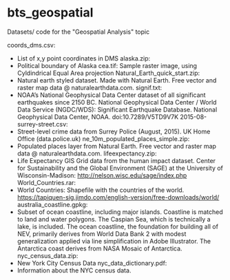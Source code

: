 # bts_geospatial
Datasets/ code for the "Geospatial Analysis" topic

coords_dms.csv:
- List of x,y point coordinates in DMS
alaska.zip:
- Political boundary of Alaska
cea.tif:
Sample raster image, using Cyldindrical Equal Area projection
Natural_Earth_quick_start.zip:
- Natural earth styled dataset. Made with Natural Earth. Free vector and raster map data @ naturalearthdata.com.
signif.txt:
- NOAA’s National Geophysical Data Center dataset of all significant earthquakes since 2150 BC. National Geophysical Data Center / World Data Service (NGDC/WDS): Significant Earthquake Database. National Geophysical Data Center, NOAA. doi:10.7289/V5TD9V7K
2015-08-surrey-street.csv:
- Street-level crime data from Surrey Police (August, 2015). UK Home Office (data.police.uk)
ne_10m_populated_places_simple.zip:
- Populated places layer from Natural Earth. Free vector and raster map data @ naturalearthdata.com.
lifeexpectancy.zip:
-  Life Expectancy GIS Grid data from the human impact dataset.  Center for Sustainability and the Global Environment (SAGE) at the University of Wisconsin-Madison: http://nelson.wisc.edu/sage/index.php
World_Countries.rar:
- World Countries: Shapefile with the countries of the world. https://tapiquen-sig.jimdo.com/english-version/free-downloads/world/
australia_coastline.gpkg:
- Subset of ocean coastline, including major islands. Coastline is matched to land and water polygons. The Caspian Sea, which is technically a lake, is included. The ocean coastline, the foundation for building all of NEV, primarily derives from World Data Bank 2 with modest generalization applied via line simplification in Adobe Illustrator. The Antarctica coast derives from NASA Mosaic of Antarctica.
nyc_census_data.zip:
- New York City Census Data
nyc_data_dictionary.pdf:
- Information about the NYC census data.
